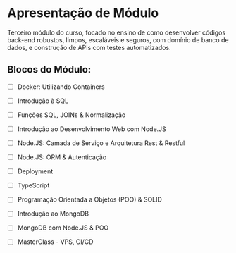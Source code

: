 # Apresentação de Módulo
Terceiro módulo do curso, focado no ensino de como desenvolver códigos back-end robustos, limpos, escaláveis e seguros, com domínio de banco de dados, e construção de APIs com testes automatizados.
## Blocos do Módulo:
- [ ] Docker: Utilizando Containers
- [ ] Introdução à SQL
- [ ] Funções SQL, JOINs & Normalização
- [ ] Introdução ao Desenvolvimento Web com Node.JS
- [ ] Node.JS: Camada de Serviço e Arquitetura Rest & Restful
- [ ] Node.JS: ORM & Autenticação
- [ ] Deployment
- [ ] TypeScript
- [ ] Programação Orientada a Objetos (POO) & SOLID
- [ ] Introdução ao MongoDB
- [ ] MongoDB com Node.JS & POO
- [ ] MasterClass - VPS, CI/CD

